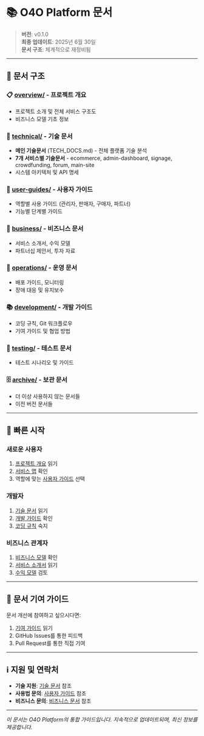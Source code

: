 # 📚 O4O Platform 문서

> **버전**: v0.1.0  
> **최종 업데이트**: 2025년 6월 30일  
> **문서 구조**: 체계적으로 재정비됨

---

## 📁 문서 구조

### 📋 [overview/](./overview/) - 프로젝트 개요
- 프로젝트 소개 및 전체 서비스 구조도
- 비즈니스 모델 기초 정보

### 🔧 [technical/](./technical/) - 기술 문서
- **메인 기술문서** (TECH_DOCS.md) - 전체 플랫폼 기술 분석
- **7개 서비스별 기술문서** - ecommerce, admin-dashboard, signage, crowdfunding, forum, main-site
- 시스템 아키텍처 및 API 명세

### 👥 [user-guides/](./user-guides/) - 사용자 가이드
- 역할별 사용 가이드 (관리자, 판매자, 구매자, 파트너)
- 기능별 단계별 가이드

### 📢 [business/](./business/) - 비즈니스 문서
- 서비스 소개서, 수익 모델
- 파트너십 제안서, 투자 자료

### 🔄 [operations/](./operations/) - 운영 문서
- 배포 가이드, 모니터링
- 장애 대응 및 유지보수

### 📚 [development/](./development/) - 개발 가이드
- 코딩 규칙, Git 워크플로우
- 기여 가이드 및 협업 방법

### 🧪 [testing/](./testing/) - 테스트 문서
- 테스트 시나리오 및 가이드

### 🗄️ [archive/](./archive/) - 보관 문서
- 더 이상 사용하지 않는 문서들
- 이전 버전 문서들

---

## 🚀 빠른 시작

### 새로운 사용자
1. [프로젝트 개요](./overview/README.md) 읽기
2. [서비스 맵](./overview/service-map.md) 확인
3. 역할에 맞는 [사용자 가이드](./user-guides/) 선택

### 개발자
1. [기술 문서](./technical/TECH_DOCS.md) 읽기
2. [개발 가이드](./development/) 확인
3. [코딩 규칙](./development/coding-standards.md) 숙지

### 비즈니스 관계자
1. [비즈니스 모델](./overview/business-model.md) 확인
2. [서비스 소개서](./business/service-introduction.md) 읽기
3. [수익 모델](./business/revenue-model.md) 검토

---

## 📝 문서 기여 가이드

문서 개선에 참여하고 싶으시다면:
1. [기여 가이드](./development/contribution-guide.md) 읽기
2. GitHub Issues를 통한 피드백
3. Pull Request를 통한 직접 기여

---

## ℹ️ 지원 및 연락처

- **기술 지원**: [기술 문서](./technical/) 참조
- **사용법 문의**: [사용자 가이드](./user-guides/) 참조
- **비즈니스 문의**: [비즈니스 문서](./business/) 참조

---

*이 문서는 O4O Platform의 통합 가이드입니다. 지속적으로 업데이트되며, 최신 정보를 제공합니다.*